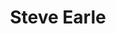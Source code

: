 ---
title: "Steve Earle"
summary: "Stephen Fain Earle is an American singer-songwriter, record producer, author, and actor. Earle began his career as a songwriter in Nashville and released his first EP in 1982. Initially working in the country music genre, Earle branched out into multiple genres of rock music, bluegrass, folk music and blues.
His breakthrough album was the 1986 debut album Guitar Town; the eponymous lead single peaked at number 7 on the Billboard Hot Country chart. Since then Earle has released 20 more studio albums and received three Grammy awards each for Best Contemporary Folk Album; he has four additional nominations in the same category. \"Copperhead Road\" was released in 1988 and is his best selling single; it peaked on its initial release at number 10 on the Mainstream Rock chart, and had a 21st century resurgence reaching number 15 on the Hot Rock & Alternative Songs chart, buoyed by vigorous online sales. His songs have been recorded by Johnny Cash, Waylon Jennings, Willie Nelson, Levon Helm, The Highwaymen, Travis Tritt, Vince Gill, Patty Loveless, Shawn Colvin, Bob Seger, Percy Sledge, and Emmylou Harris. He has appeared in film and television, most notably as recurring characters in HBO's critically acclaimed shows The Wire and Treme. He has also written a novel, a play, and a book of short stories.
Earle is the father of the late singer-songwriter Justin Townes Earle whom he often collaborated with."
image: "steve-earle.jpg"
apple_music_artist_url: "https://music.apple.com/gb/artist/steve-earle/71239"
wikipedia_url: "https://en.wikipedia.org/wiki/Steve_Earle"
---